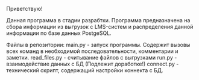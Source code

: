 Приветствую!

Данная программа в стадии разрабтки.
Программа предназначена на сбора информации из выгрузок с LMS-систем и распределения данной информации по базе данных PostgeSQL.

Файлы в репозитории:
main.py - запуск программы. Содержит вызовы всех команд в необходимой последовательности, комментарии и заметки.
read_files.py - считывание файлов с выгрузками
run.py - взаимодействие данных с БД (Подлежит доработке!)
connect.py - технический скрипт, содержащий настройки коннекта с БД.
